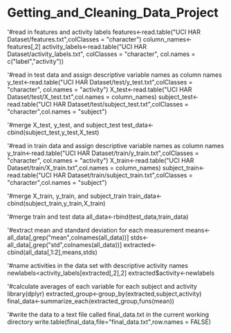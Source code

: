 # Getting_and_Cleaning_Data_Project
'#read in features and activity labels
features<-read.table("UCI HAR Dataset/features.txt",colClasses = "character")
column_names<-features[,2]
activity_labels<-read.table("UCI HAR Dataset/activity_labels.txt", colClasses = 
                              "character", col.names = c("label","activity"))

'#read in test data and assign descriptive variable names as column names
y_test<-read.table("UCI HAR Dataset/test/y_test.txt",colClasses = "character",
          col.names = "activity")
X_test<-read.table("UCI HAR Dataset/test/X_test.txt",col.names = column_names)
subject_test<-read.table("UCI HAR Dataset/test/subject_test.txt",colClasses = 
          "character",col.names = "subject")

'#merge X_test, y_test, and subject_test
test_data<-cbind(subject_test,y_test,X_test)

'#read in train data and assign descriptive variable names as column names
y_train<-read.table("UCI HAR Dataset/train/y_train.txt",colClasses = "character",
                   col.names = "activity")
X_train<-read.table("UCI HAR Dataset/train/X_train.txt",col.names = column_names)
subject_train<-read.table("UCI HAR Dataset/train/subject_train.txt",colClasses = 
                           "character",col.names = "subject")

'#merge X_train, y_train, and subject_train
train_data<-cbind(subject_train,y_train,X_train)

'#merge train and test data
all_data<-rbind(test_data,train_data)

'#extract mean and standard deviation for each measurement
means<-all_data[,grep("mean",colnames(all_data))]
stds<-all_data[,grep("std",colnames(all_data))]
extracted<-cbind(all_data[,1:2],means,stds)

'#name activities in the data set with descriptive activity names
newlabels<activity_labels[extracted[,2],2]
extracted$activity<-newlabels

'#calculate averages of each variable for each subject and activity
library(dplyr)
extracted_group<-group_by(extracted,subject,activity)
final_data<-summarize_each(extracted_group,funs(mean))

'#write the data to a text file called final_data.txt in the current working directory
write.table(final_data,file="final_data.txt",row.names = FALSE)
